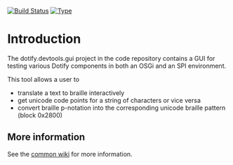 [![Build Status](https://travis-ci.org/brailleapps/dotify.devtools.gui.svg?branch=master)](https://travis-ci.org/brailleapps/dotify.devtools.gui)
[![Type](https://img.shields.io/badge/type-application-blue.svg)](https://github.com/brailleapps/wiki/wiki/Types)

# Introduction #
The dotify.devtools.gui project in the code repository contains a GUI for testing various Dotify components in both an OSGi and an SPI environment.

This tool allows a user to
  * translate a text to braille interactively
  * get unicode code points for a string of characters or vice versa
  * convert braille p-notation into the corresponding unicode braille pattern (block 0x2800)

## More information ##
See the [common wiki](https://github.com/brailleapps/wiki/wiki) for more information.
